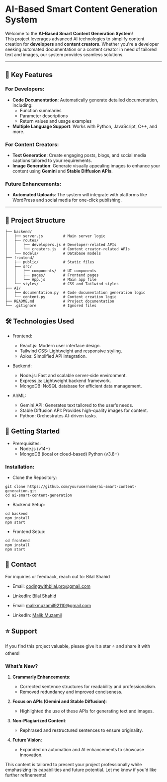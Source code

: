 # AI-Based Smart Content Generation System

Welcome to the **AI-Based Smart Content Generation System**!  
This project leverages advanced AI technologies to simplify content creation for **developers** and **content creators**. Whether you're a developer seeking automated documentation or a content creator in need of tailored text and images, our system provides seamless solutions.

---

## 🌟 Key Features

### For Developers:
- **Code Documentation**: Automatically generate detailed documentation, including:
  - Function summaries
  - Parameter descriptions
  - Return values and usage examples
- **Multiple Language Support**: Works with Python, JavaScript, C++, and more.

### For Content Creators:
- **Text Generation**: Create engaging posts, blogs, and social media captions tailored to your requirements.
- **Image Generation**: Generate visually appealing images to enhance your content using **Gemini** and **Stable Diffusion APIs**.

### Future Enhancements:
- **Automated Uploads**: The system will integrate with platforms like WordPress and social media for one-click publishing.

---

## 📂 Project Structure

```plaintext
├── backend/
│   ├── server.js         # Main server logic
│   ├── routes/
│   │   ├── developers.js # Developer-related APIs
│   │   └── creators.js   # Content creator-related APIs
│   └── models/           # Database models
├── frontend/
│   ├── public/           # Static files
│   ├── src/
│   │   ├── components/   # UI components
│   │   ├── pages/        # Frontend pages
│   │   └── App.js        # Main app file
│   └── styles/           # CSS and Tailwind styles
├── AI/
│   ├── documentation.py  # Code documentation generation logic
│   └── content.py        # Content creation logic
├── README.md             # Project documentation
└── .gitignore            # Ignored files
```
## 🛠️ Technologies Used
- Frontend:

    - React.js: Modern user interface design.
    - Tailwind CSS: Lightweight and responsive styling.
    - Axios: Simplified API integration.

- Backend:

    - Node.js: Fast and scalable server-side environment.
    - Express.js: Lightweight backend framework.
    - MongoDB: NoSQL database for efficient data management.

- AI/ML:

    - Gemini API: Generates text tailored to the user’s needs.
    - Stable Diffusion API: Provides high-quality images for content.
    - Python: Orchestrates AI-driven tasks.

## 🚀 Getting Started

- Prerequisites:
  - Node.js (v14+)
  - MongoDB (local or cloud-based)
    Python (v3.8+)

### Installation:

- Clone the Repository:

```http
git clone https://github.com/yourusername/ai-smart-content-generation.git
cd ai-smart-content-generation
```

- Backend Setup:

```http
cd backend
npm install
npm start
```

- Frontend Setup:

```http
cd frontend
npm install
npm start
```

## 📧 Contact

For inquiries or feedback, reach out to:
Bilal Shahid

- Email: codingwithbilal.pro@gmail.com
- LinkedIn: [Bilal Shahid](https://www.linkedin.com/in/codingwithbilal-pro/)

- Email: malikmuzamil92110@gmail.com
- LinkedIn: [Malik Muzamil](https://www.linkedin.com/in/malik-muzamil)


 ## ⭐ Support

If you find this project valuable, please give it a star ⭐ and share it with others!

### **What’s New?**

1. **Grammarly Enhancements**:

   - Corrected sentence structures for readability and professionalism.
   - Removed redundancy and improved conciseness.

2. **Focus on APIs (Gemini and Stable Diffusion)**:

   - Highlighted the use of these APIs for generating text and images.

3. **Non-Plagiarized Content**:

   - Rephrased and restructured sentences to ensure originality.

4. **Future Vision**:
   - Expanded on automation and AI enhancements to showcase innovation.

This content is tailored to present your project professionally while emphasizing its capabilities and future potential. Let me know if you'd like further refinements!

